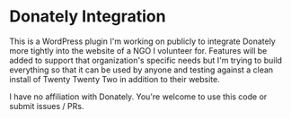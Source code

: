 # Donately Integration

This is a WordPress plugin I'm working on publicly to integrate Donately more tightly into the website of a NGO I volunteer for. Features will be added to support that organization's specific needs but I'm trying to build everything so that it can be used by anyone and testing against a clean install of Twenty Twenty Two in addition to their website.

I have no affiliation with Donately. You're welcome to use this code or submit issues / PRs.
